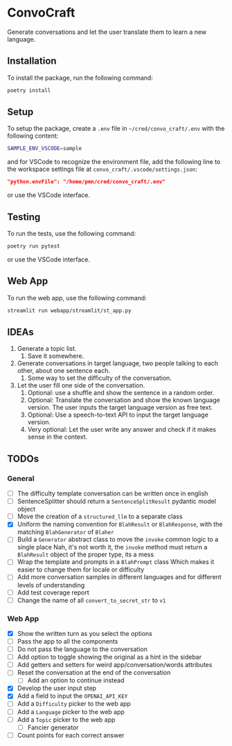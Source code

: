 # ConvoCraft

Generate conversations and let the user translate them to learn a new language.

## Installation

To install the package, run the following command:

```bash
poetry install
```

## Setup

To setup the package, create a `.env` file in `~/cred/convo_craft/.env` with the following content:

```bash
SAMPLE_ENV_VSCODE=sample
```

and for VSCode to recognize the environment file, add the following line to the
workspace settings file at `convo_craft/.vscode/settings.json`:

```json
"python.envFile": "/home/pmn/cred/convo_craft/.env"
```

or use the VSCode interface.

## Testing

To run the tests, use the following command:

```bash
poetry run pytest
```

or use the VSCode interface.

## Web App

To run the web app, use the following command:

```bash
streamlit run webapp/streamlit/st_app.py
```

## IDEAs

1. Generate a topic list.
    1. Save it somewhere.
1. Generate conversations in target language,
   two people talking to each other,
   about one sentence each.
    1. Some way to set the difficulty of the conversation.
1. Let the user fill one side of the conversation.
    1. Optional: use a shuffle and show the sentence in a random order.
    1. Optional: Translate the conversation and show the known language version.
        The user inputs the target language version as free text.
    1. Optional: Use a speech-to-text API to input the target language version.
    1. Very optional: Let the user write any answer and check if it makes sense in the context.

## TODOs

### General

- [ ] The difficulty template conversation can be written once in english
- [ ] SentenceSplitter should return a `SentenceSplitResult` pydantic model object
- [ ] Move the creation of a `structured_llm` to a separate class
- [x] Uniform the naming convention for `BlahResult` or `BlahResponse`, with the matching `BlahGenerator` of `Blaher`
- [ ] Build a `Generator` abstract class to move the `invoke` common logic to a single place
    Nah, it's not worth it, the `invoke` method must return a `BlahResult` object
    of the proper type, its a mess
- [ ] Wrap the template and prompts in a `BlahPrompt` class
    Which makes it easier to change them for locale or difficulty
- [ ] Add more conversation samples in different languages and for different levels of understanding
- [ ] Add test coverage report
- [ ] Change the name of all `convert_to_secret_str` to `v1`

### Web App

- [x] Show the written turn as you select the options
- [ ] Pass the app to all the components
- [ ] Do not pass the language to the conversation
- [ ] Add option to toggle showing the original as a hint in the sidebar
- [ ] Add getters and setters for weird app/conversation/words attributes
- [ ] Reset the conversation at the end of the conversation
    - [ ] Add an option to continue instead
- [x] Develop the user input step
- [x] Add a field to input the `OPENAI_API_KEY`
- [ ] Add a `Difficulty` picker to the web app
- [ ] Add a `Language` picker to the web app
- [ ] Add a `Topic` picker to the web app
    - [ ] Fancier generator
- [ ] Count points for each correct answer
